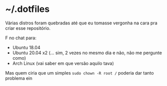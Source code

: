 # ~/.dotfiles

Várias distros foram quebradas até que eu tomasse vergonha na cara pra criar esse repositório.

F no chat para:

- Ubuntu 18.04
- Ubuntu 20.04 x2 (... sim, 2 vezes no mesmo dia e não, não me pergunte como)
- Arch Linux (vai saber em que versão aquilo tava)

Mas quem ciria que um simples <code>sudo chown -R root /</code> poderia dar tanto problema ein
